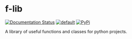 # f-lib

[![Documentation Status](https://readthedocs.org/projects/f-lib/badge/?version=latest)](https://f-lib.readthedocs.io/en/latest/?badge=latest)
[![default](https://github.com/ITProKyle/f-lib/workflows/default/badge.svg?branch=master)](https://github.com/ITProKyle/f-lib/actions?query=workflow%3ACI%2FCD)
[![PyPi](https://img.shields.io/pypi/v/f-lib?style=flat)](https://pypi.org/project/f-lib/)

A library of useful functions and classes for python projects.
